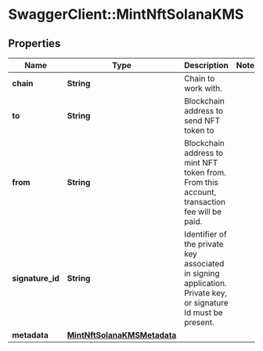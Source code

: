 # SwaggerClient::MintNftSolanaKMS

## Properties
Name | Type | Description | Notes
------------ | ------------- | ------------- | -------------
**chain** | **String** | Chain to work with. | 
**to** | **String** | Blockchain address to send NFT token to | 
**from** | **String** | Blockchain address to mint NFT token from. From this account, transaction fee will be paid. | 
**signature_id** | **String** | Identifier of the private key associated in signing application. Private key, or signature Id must be present. | 
**metadata** | [**MintNftSolanaKMSMetadata**](MintNftSolanaKMSMetadata.md) |  | 

